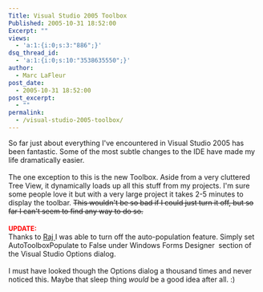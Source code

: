 ```yaml
---
Title: Visual Studio 2005 Toolbox
Published: 2005-10-31 18:52:00
Excerpt: ""
views:
  - 'a:1:{i:0;s:3:"886";}'
dsq_thread_id:
  - 'a:1:{i:0;s:10:"3538635550";}'
author:
  - Marc LaFleur
post_date:
  - 2005-10-31 18:52:00
post_excerpt:
  - ""
permalink:
  - /visual-studio-2005-toolbox/
---
```

So far just about everything I've encountered in Visual Studio 2005 has been fantastic. Some of the most subtle changes to the IDE have made my life dramatically easier. <br /> <br /> The one exception to this is the new Toolbox. Aside from a very cluttered Tree View, it dynamically loads up all this stuff from my projects. I'm sure some people love it but with a very large project it takes 2-5 minutes to display the toolbar. <strike>This wouldn't be so bad if I could just turn it off, but so far I can't seem to find any way to do so. <br /> <br /> </strike><b><font color="#ff0000" size="2">UPDATE:</font></b><strike><br /> </strike>Thanks to <a href="http://weblogs.asp.net/rajbk/">Raj&nbsp;<span id="gtbmisp_17" style="border: 0pt none ; margin: 0pt; padding: 0pt; background: transparent none repeat scroll 0% 50%; -moz-background-clip: initial; -moz-background-origin: initial; -moz-background-inline-policy: initial; font-family: serif; font-style: normal; font-variant: normal; font-size: 100%; line-height: normal; font-size-adjust: none; font-stretch: normal; position: static; text-align: left; text-indent: 0pt; text-transform: none; color: red; text-decoration: underline; font-weight: bold; cursor: pointer;"></span></a>I was able to turn off the auto-population feature. Simply set AutoToolboxPopulate to False under Windows Forms Designer&nbsp; section of the Visual Studio Options dialog.<br /> <br /> I must have looked though the Options dialog a thousand times and never noticed this. Maybe that sleep thing <i>would</i> be a good idea after all. :)<span id="gtbmisp_5" style="border: 0pt none ; margin: 0pt; padding: 0pt; background: transparent none repeat scroll 0% 50%; -moz-background-clip: initial; -moz-background-origin: initial; -moz-background-inline-policy: initial; font-family: serif; font-style: normal; font-variant: normal; font-size: 100%; line-height: normal; font-size-adjust: none; font-stretch: normal; position: static; text-align: left; text-indent: 0pt; text-transform: none; color: red; text-decoration: underline; font-weight: bold; cursor: pointer;"></span><br /> <div style="border: 0pt none ; margin: 2px 0px; padding: 0pt; background: rgb(195, 217, 255) none repeat scroll 0% 50%; -moz-background-clip: initial; -moz-background-origin: initial; -moz-background-inline-policy: initial; display: none; font-family: serif; font-style: normal; font-variant: normal; font-weight: normal; font-size: 100%; line-height: normal; font-size-adjust: none; font-stretch: normal; text-align: left; text-indent: 0pt; text-transform: none; color: rgb(0, 0, 0); text-decoration: none; cursor: default; position: absolute; z-index: 2147483647;" id="gtbspellmenu_17"><span style="border: 0pt none ; margin: 0pt; padding: 0pt; background: transparent none repeat scroll 0% 50%; -moz-background-clip: initial; -moz-background-origin: initial; -moz-background-inline-policy: initial; font-family: serif; font-style: normal; font-variant: normal; font-weight: normal; line-height: normal; font-size-adjust: none; font-stretch: normal; position: static; text-align: left; text-indent: 0pt; text-transform: none; color: rgb(0, 0, 0); text-decoration: none; cursor: pointer; font-size: 90%;">Kamila</span><br /><span style="border: 0pt none ; margin: 0pt; padding: 0pt; background: transparent none repeat scroll 0% 50%; -moz-background-clip: initial; -moz-background-origin: initial; -moz-background-inline-policy: initial; font-family: serif; font-style: normal; font-variant: normal; font-weight: normal; line-height: normal; font-size-adjust: none; font-stretch: normal; position: static; text-align: left; text-indent: 0pt; text-transform: none; color: rgb(0, 0, 0); text-decoration: none; cursor: pointer; font-size: 90%;">Jamal</span><br /><span style="border: 0pt none ; margin: 0pt; padding: 0pt; background: transparent none repeat scroll 0% 50%; -moz-background-clip: initial; -moz-background-origin: initial; -moz-background-inline-policy: initial; font-family: serif; font-style: normal; font-variant: normal; font-weight: normal; line-height: normal; font-size-adjust: none; font-stretch: normal; position: static; text-align: left; text-indent: 0pt; text-transform: none; color: rgb(0, 0, 0); text-decoration: none; cursor: pointer; font-size: 90%;">Jammal</span><br /><span style="border: 0pt none ; margin: 0pt; padding: 0pt; background: transparent none repeat scroll 0% 50%; -moz-background-clip: initial; -moz-background-origin: initial; -moz-background-inline-policy: initial; font-family: serif; font-style: normal; font-variant: normal; font-weight: normal; line-height: normal; font-size-adjust: none; font-stretch: normal; position: static; text-align: left; text-indent: 0pt; text-transform: none; color: rgb(0, 0, 0); text-decoration: none; cursor: pointer; font-size: 90%;">Jamil</span><br /><span style="border: 0pt none ; margin: 0pt; padding: 0pt; background: transparent none repeat scroll 0% 50%; -moz-background-clip: initial; -moz-background-origin: initial; -moz-background-inline-policy: initial; font-family: serif; font-style: normal; font-variant: normal; font-weight: normal; line-height: normal; font-size-adjust: none; font-stretch: normal; position: static; text-align: left; text-indent: 0pt; text-transform: none; color: rgb(0, 0, 0); text-decoration: none; cursor: pointer; font-size: 90%;">Kamilah</span><br /><span id="gtbspellmenu_edit_17" style="border: 0pt none ; margin: 0pt; padding: 0pt; background: transparent none repeat scroll 0% 50%; -moz-background-clip: initial; -moz-background-origin: initial; -moz-background-inline-policy: initial; font-family: serif; font-style: normal; font-variant: normal; font-weight: normal; line-height: normal; font-size-adjust: none; font-stretch: normal; position: static; text-align: left; text-indent: 0pt; text-transform: none; color: rgb(0, 0, 0); text-decoration: none; cursor: pointer; font-size: 90%;">Edit...</span><br /><span id="gtbspellmenu_ignoreall_17" style="border: 0pt none ; margin: 0pt; padding: 0pt; background: transparent none repeat scroll 0% 50%; -moz-background-clip: initial; -moz-background-origin: initial; -moz-background-inline-policy: initial; font-family: serif; font-style: normal; font-variant: normal; font-weight: normal; line-height: normal; font-size-adjust: none; font-stretch: normal; position: static; text-align: left; text-indent: 0pt; text-transform: none; color: rgb(0, 0, 0); text-decoration: none; cursor: pointer; font-size: 90%;">Ignore all</span><br /><span id="gtbspellmenu_dictadd_17" style="border: 0pt none ; margin: 0pt; padding: 0pt; background: transparent none repeat scroll 0% 50%; -moz-background-clip: initial; -moz-background-origin: initial; -moz-background-inline-policy: initial; font-family: serif; font-style: normal; font-variant: normal; font-weight: normal; line-height: normal; font-size-adjust: none; font-stretch: normal; position: static; text-align: left; text-indent: 0pt; text-transform: none; color: rgb(0, 0, 0); text-decoration: none; cursor: pointer; font-size: 90%;">Add to dictionary</span></div><div style="border: 0pt none ; margin: 2px 0px; padding: 0pt; background: rgb(195, 217, 255) none repeat scroll 0% 50%; -moz-background-clip: initial; -moz-background-origin: initial; -moz-background-inline-policy: initial; display: none; font-family: serif; font-style: normal; font-variant: normal; font-weight: normal; font-size: 100%; line-height: normal; font-size-adjust: none; font-stretch: normal; text-align: left; text-indent: 0pt; text-transform: none; color: rgb(0, 0, 0); text-decoration: none; cursor: default; position: absolute; z-index: 2147483647;" id="gtbspellmenu_18"><span style="border: 0pt none ; margin: 0pt; padding: 0pt; background: transparent none repeat scroll 0% 50%; -moz-background-clip: initial; -moz-background-origin: initial; -moz-background-inline-policy: initial; font-family: serif; font-style: normal; font-variant: normal; font-weight: normal; line-height: normal; font-size-adjust: none; font-stretch: normal; position: static; text-align: left; text-indent: 0pt; text-transform: none; color: rgb(0, 0, 0); text-decoration: none; cursor: default; font-size: 90%;">(No suggestions)</span><br /><span id="gtbspellmenu_edit_18" style="border: 0pt none ; margin: 0pt; padding: 0pt; background: transparent none repeat scroll 0% 50%; -moz-background-clip: initial; -moz-background-origin: initial; -moz-background-inline-policy: initial; font-family: serif; font-style: normal; font-variant: normal; font-weight: normal; line-height: normal; font-size-adjust: none; font-stretch: normal; position: static; text-align: left; text-indent: 0pt; text-transform: none; color: rgb(0, 0, 0); text-decoration: none; cursor: pointer; font-size: 90%;">Edit...</span><br /><span id="gtbspellmenu_ignoreall_18" style="border: 0pt none ; margin: 0pt; padding: 0pt; background: transparent none repeat scroll 0% 50%; -moz-background-clip: initial; -moz-background-origin: initial; -moz-background-inline-policy: initial; font-family: serif; font-style: normal; font-variant: normal; font-weight: normal; line-height: normal; font-size-adjust: none; font-stretch: normal; position: static; text-align: left; text-indent: 0pt; text-transform: none; color: rgb(0, 0, 0); text-decoration: none; cursor: pointer; font-size: 90%;">Ignore all</span><br /><span id="gtbspellmenu_dictadd_18" style="border: 0pt none ; margin: 0pt; padding: 0pt; background: transparent none repeat scroll 0% 50%; -moz-background-clip: initial; -moz-background-origin: initial; -moz-background-inline-policy: initial; font-family: serif; font-style: normal; font-variant: normal; font-weight: normal; line-height: normal; font-size-adjust: none; font-stretch: normal; position: static; text-align: left; text-indent: 0pt; text-transform: none; color: rgb(0, 0, 0); text-decoration: none; cursor: pointer; font-size: 90%;">Add to dictionary</span></div>